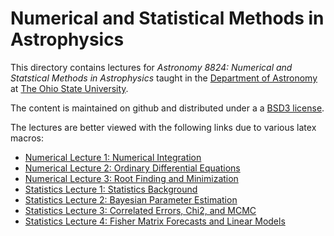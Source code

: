 # Numerical and Statistical Methods in Astrophysics

This directory contains lectures for _Astronomy 8824: Numerical and Statstical Methods in Astrophysics_ taught in the [Department of Astronomy](https://astronomy.osu.edu/) at [The Ohio State University](https:osu.edu).

The content is maintained on github and distributed under a a [BSD3 license](https://opensource.org/licenses/BSD-3-Clause). 

The lectures are better viewed with the following links due to various latex macros: 

* [Numerical Lecture 1: Numerical Integration](https://nbviewer.jupyter.org/github/paulmartini/NSMA/blob/main/Lectures/NumIntegration.ipynb)
* [Numerical Lecture 2: Ordinary Differential Equations](https://nbviewer.jupyter.org/github/paulmartini/NSMA/blob/main/Lectures/OrdDiffEqns.ipynb)
* [Numerical Lecture 3: Root Finding and Minimization](https://nbviewer.jupyter.org/github/paulmartini/NSMA/blob/main/Lectures/RootFindMin.ipynb)
* [Statistics Lecture 1: Statistics Background](https://nbviewer.jupyter.org/github/paulmartini/NSMA/blob/main/Lectures/StatsBackground.ipynb)
* [Statistics Lecture 2: Bayesian Parameter Estimation](https://nbviewer.jupyter.org/github/paulmartini/NSMA/blob/main/Lectures/BayesianParams.ipynb)
* [Statistics Lecture 3: Correlated Errors, Chi2, and MCMC](https://nbviewer.jupyter.org/github/paulmartini/NSMA/blob/main/Lectures/CorrelatedErrors.ipynb)
* [Statistics Lecture 4: Fisher Matrix Forecasts and Linear Models](https://nbviewer.jupyter.org/github/paulmartini/NSMA/blob/main/Lectures/FisherMatrixForecasts.ipynb)
